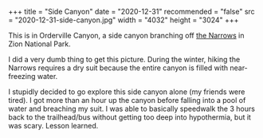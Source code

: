 +++
title = "Side Canyon"
date = "2020-12-31"
recommended = "false"
src = "2020-12-31-side-canyon.jpg"
width = "4032"
height = "3024"
+++

This is in Orderville Canyon, a side canyon branching off [the Narrows](https://www.nps.gov/zion/planyourvisit/thenarrows.htm) in Zion National Park.

I did a very dumb thing to get this picture. During the winter, hiking the Narrows requires a dry suit because the entire canyon is filled with near-freezing water.

I stupidly decided to go explore this side canyon alone (my friends were tired). I got more than an hour up the canyon before falling into a pool of water and breaching my suit. I was able to basically speedwalk the 3 hours back to the trailhead/bus without getting too deep into hypothermia, but it was scary. Lesson learned.
